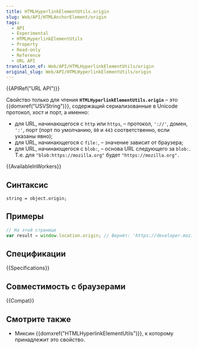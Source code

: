 ```yaml
---
title: HTMLHyperlinkElementUtils.origin
slug: Web/API/HTMLAnchorElement/origin
tags:
  - API
  - Experimental
  - HTMLHyperlinkElementUtils
  - Property
  - Read-only
  - Reference
  - URL API
translation_of: Web/API/HTMLHyperlinkElementUtils/origin
original_slug: Web/API/HTMLHyperlinkElementUtils/origin
---
```

{{APIRef("URL API")}}

Свойство только для чтения **`HTMLHyperlinkElementUtils.origin`** – это {{domxref("USVString")}}, содержащий сериализованные в Unicode протокол, хост и порт, а именно:

- для URL, начинающегося с `http` или `https`, – протокол, `'://'`, домен, `':'`, порт (порт по умолчанию, `80` и `443` соответственно, если указаны явно);
- для URL, начинающегося с `file:`, – значение зависит от браузера;
- для URL, начинающегося с `blob:`, – основа URL следующего за `blob:`. Т.е. для `"blob:https://mozilla.org"` будет `"https://mozilla.org".`

{{AvailableInWorkers}}

## Синтаксис

```
string = object.origin;
```

## Примеры

```js
// На этой странице
var result = window.location.origin; // Вернёт: 'https://developer.mozilla.org'
```

## Спецификации

{{Specifications}}

## Совместимость с браузерами

{{Compat}}

## Смотрите также

- Миксин {{domxref("HTMLHyperlinkElementUtils")}}, к которому принадлежит это свойство.
